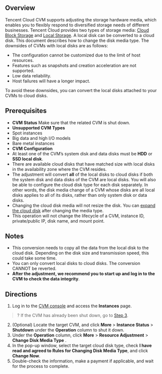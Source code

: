 
## Overview
Tencent Cloud CVM supports adjusting the storage hardware media, which enables you to flexibly respond to diversified storage needs of different businesses.
Tencent Cloud provides two types of storage media: [Cloud Block Storage](https://intl.cloud.tencent.com/document/product/213/4953) and [Local Storage](https://intl.cloud.tencent.com/zh/document/product/213/5798). A local disk can be converted to a cloud disk. This document describes how to change the disk media type.
The downsides of CVMs with local disks are as follows:
- The configuration cannot be customized due to the limit of host resources.
- Features such as snapshots and creation acceleration are not supported.
- Low data reliability.
- Host failures will have a longer impact.

To avoid these downsides, you can convert the local disks attached to your CVMs to cloud disks.

<span id="LocalDiskPrecondition"></span>
## Prerequisites
- **CVM Status**
 Make sure that the related CVM is shut down.
- **Unsupported CVM Types**
 - Spot instances
 - Big data and high I/O models 
 - Bare metal instances
- **CVM Configuration**
 - At least one of the CVM’s system disk and data disks must be **HDD** or **SSD local disk**.
 - There are available cloud disks that have matched size with local disks in the availability zone where the CVM resides.
 - The adjustment will convert **all** of the local disks to cloud disks if both the system disk and data disks of the CVM are local disks. You will also be able to configure the cloud disk type for each disk separately.
 In other words, the disk media change of a CVM whose disks are all local disks applies to all of its disks, rather than only system disk or data disks.
 - Changing the cloud disk media will not resize the disk. You can [expand the cloud disk](https://intl.cloud.tencent.com/document/product/362/5747) after changing the media type.
 - This operation will not change the lifecycle of a CVM, instance ID, private/public IP, disk name, and mount point.

<span id="LocalDiskNotice"></span>
## Notes

- This conversion needs to copy all the data from the local disk to the cloud disk. Depending on the disk size and transmission speed, this could take some time.
- You can only convert local disks to cloud disks. The conversion CANNOT be reverted.
- **After the adjustment, we recommend you to start up and log in to the CVM to check the data integrity**.

## Directions
1. Log in to the [CVM console](https://console.cloud.tencent.com/cvm) and access the **Instances** page.
>? If the CVM has already been shut down, go to [Step 3](#step3).
2. (Optional) Locate the target CVM, and click **More** > **Instance Status** > **Shutdown** under the **Operation** column to shut it down.
<span id="step3"></span>
3. Under the **Operation** column, click **More** > **Resource Adjustment** > **Change Disk Media Type** .
4. In the pop-up window, select the target cloud disk type, check **I have read and agreed to Rules for Changing Disk Media Type**, and click **Change Now**.
5. Double-check the information, make a payment if applicable, and wait for the process to complete.
 
